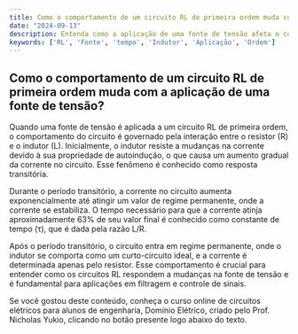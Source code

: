 ```yaml
---
title: Como o comportamento de um circuito RL de primeira ordem muda com a aplicação de uma fonte de tensão?
date: "2024-09-13"
description: Entenda como a aplicação de uma fonte de tensão afeta o comportamento de um circuito RL de primeira ordem.
keywords: ['RL', 'Fonte', 'tempo', 'Indutor', 'Aplicação', 'Ordem']
---
```


## Como o comportamento de um circuito RL de primeira ordem muda com a aplicação de uma fonte de tensão?

Quando uma fonte de tensão é aplicada a um circuito RL de primeira ordem, o comportamento do circuito é governado pela interação entre o resistor (R) e o indutor (L). Inicialmente, o indutor resiste a mudanças na corrente devido à sua propriedade de autoindução, o que causa um aumento gradual da corrente no circuito. Esse fenômeno é conhecido como resposta transitória.

Durante o período transitório, a corrente no circuito aumenta exponencialmente até atingir um valor de regime permanente, onde a corrente se estabiliza. O tempo necessário para que a corrente atinja aproximadamente 63% de seu valor final é conhecido como constante de tempo (τ), que é dada pela razão L/R. 

Após o período transitório, o circuito entra em regime permanente, onde o indutor se comporta como um curto-circuito ideal, e a corrente é determinada apenas pelo resistor. Esse comportamento é crucial para entender como os circuitos RL respondem a mudanças na fonte de tensão e é fundamental para aplicações em filtragem e controle de sinais.

Se você gostou deste conteúdo, conheça o curso online de circuitos elétricos para alunos de engenharia, Domínio Elétrico, criado pelo Prof. Nicholas Yukio, clicando no botão presente logo abaixo do texto.